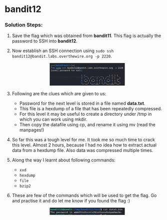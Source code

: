 # bandit12

### Solution Steps:

1. Save the flag which was obtained from **bandit11**. This flag is actually the password to SSH into **bandit12**.
2. Now establish an SSH connection using `sudo ssh bandit12@bandit.labs.overthewire.org -p 2220`.
   
   <p align="center"><img src="bandit12-ssh.png" alt="" width="50%" height="50%"></p>
3. Following are the clues which are given to us:
   * Password for the next level is stored in a file named **data.txt**.
   * This file is a hexdump of a file that has been repeatedly compressed.
   * For this level it may be useful to create a directory under /tmp in which you can work using mkdir. 
   * Then copy the datafile using cp, and rename it using mv (read the manpages!)
4. So far this was a tough level for me. It took me so much time to crack this level. Almost 2 hours, because I had no idea how to extract actual data from a hexdump file. Also data was compressed multiple times.
5. Along the way I learnt about following commands:
   * `xxd`
   * `hexdump`
   * `file`
   * `bzip2`
6. These are few of the commands which will be used to get the flag. Go and practise it and do let me know if you found the flag :)
    <p align="center"><img src="bandit12-flag.png" alt="" width="50%" height="50%"></p>